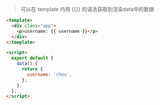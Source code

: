 > 可以在 template 内用 {{}} 的语法获取到渲染data中的数据

```html
<template>
  <div class="app">
    <p>username: {{ username }}</p>
  </div>
</template>

<script>
  export default {
    data() {
      return {
        username: 'chou',
      };
    },
  };
</script>
```

